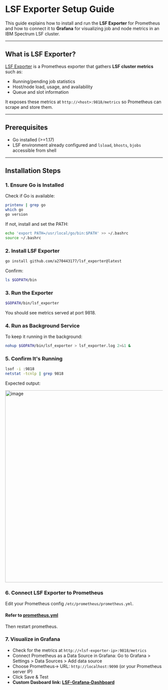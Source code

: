 # LSF Exporter Setup Guide

This guide explains how to install and run the **LSF Exporter** for Prometheus and how to connect it to **Grafana** for visualizing job and node metrics in an IBM Spectrum LSF cluster.

---

## What is LSF Exporter?

[LSF Exporter](https://github.com/a270443177/lsf_exporter) is a Prometheus exporter that gathers **LSF cluster metrics** such as:

- Running/pending job statistics
- Host/node load, usage, and availability
- Queue and slot information

It exposes these metrics at `http://<host>:9818/metrics` so Prometheus can scrape and store them.

---

## Prerequisites

- Go installed (>=1.17)
- LSF environment already configured and `lsload`, `bhosts`, `bjobs` accessible from shell

---

## Installation Steps

### 1. Ensure Go is Installed

Check if Go is available:

```bash
printenv | grep go
which go
go version
```
If not, install and set the PATH:
```bash
echo 'export PATH=/usr/local/go/bin:$PATH' >> ~/.bashrc
source ~/.bashrc
```

### 2. Install LSF Exporter
```bash
go install github.com/a270443177/lsf_exporter@latest
```
Confirm:
```bash
ls $GOPATH/bin
```
### 3. Run the Exporter
```bash
$GOPATH/bin/lsf_exporter
```
You should see metrics served at port 9818.

### 4. Run as Background Service
To keep it running in the background:
```bash
nohup $GOPATH/bin/lsf_exporter > lsf_exporter.log 2>&1 &
```

### 5. Confirm It's Running
```bash
lsof -i :9818
netstat -tcnlp | grep 9818
```

Expected output:

<img width="613" alt="image" src="https://github.com/user-attachments/assets/5a25160e-f910-4786-aa61-5da6724f5f53" />

### 6. Connect LSF Exporter to Prometheus

Edit your Prometheus config `/etc/prometheus/prometheus.yml`. 
#### Refer to [prometheus.yml](https://github.com/senpai-123/zeus-cluster/blob/main/Prometheus-Grafana/prometheus.yml)
Then restart prometheus.

### 7. Visualize in Grafana

- Check for the metrics at `http://<lsf-exporter-ip>:9818/metrics`
- Connect Prometheus as a Data Source in Grafana: Go to Grafana > Settings > Data Sources > Add data source
- Choose Prometheus-> URL: `http://localhost:9090` (or your Prometheus server IP)
- Click Save & Test
- **Custom Dasboard link: [LSF-Grafana-Dashboard](https://github.com/senpai-123/zeus-cluster/blob/main/Prometheus-Grafana/Lsf-exporter/LSF-graf-dashboard.md)**
